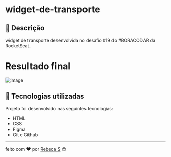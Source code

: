 # widget-de-transporte

## :memo: Descrição
widget de transporte desenvolvida no desafio #19 do #BORACODAR da RocketSeat.

# Resultado final
![image](https://github.com/rebecasantana/widget-de-transporte/assets/96356018/b5d68eec-e64a-4b1d-a3d1-eba12a44ebb9)

## :wrench: Tecnologias utilizadas 
Projeto foi desenvolvido nas seguintes tecnologias: 
* HTML
* CSS
* Figma
* Git e Github

---
feito com ❤️ por [Rebeca S](https://github.com/rebecasantana) 😊
